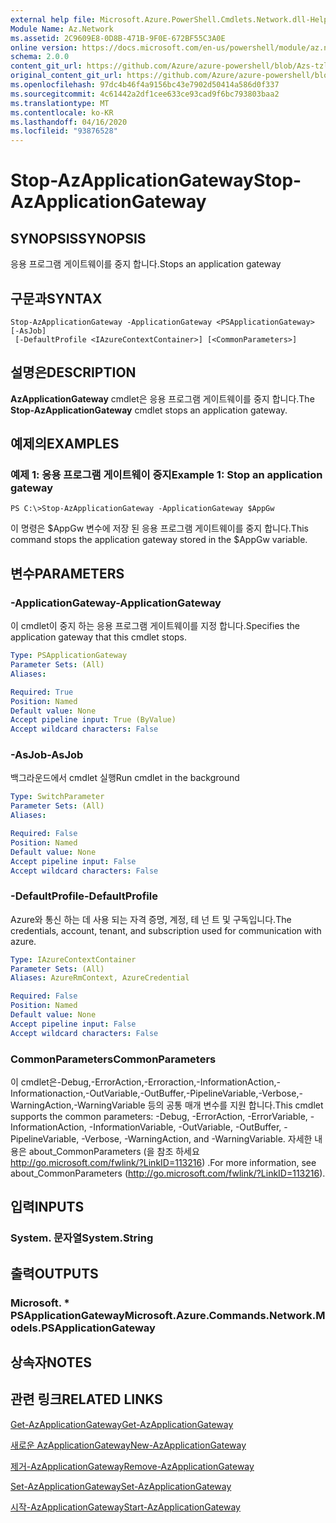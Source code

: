 ```yaml
---
external help file: Microsoft.Azure.PowerShell.Cmdlets.Network.dll-Help.xml
Module Name: Az.Network
ms.assetid: 2C9609E8-0D8B-471B-9F0E-672BF55C3A0E
online version: https://docs.microsoft.com/en-us/powershell/module/az.network/stop-azapplicationgateway
schema: 2.0.0
content_git_url: https://github.com/Azure/azure-powershell/blob/Azs-tzl/src/Network/Network/help/Stop-AzApplicationGateway.md
original_content_git_url: https://github.com/Azure/azure-powershell/blob/Azs-tzl/src/Network/Network/help/Stop-AzApplicationGateway.md
ms.openlocfilehash: 97dc4b46f4a9156bc43e7902d50414a586d0f337
ms.sourcegitcommit: 4c61442a2df1cee633ce93cad9f6bc793803baa2
ms.translationtype: MT
ms.contentlocale: ko-KR
ms.lasthandoff: 04/16/2020
ms.locfileid: "93876528"
---
```

# <span data-ttu-id="ac6a3-101">Stop-AzApplicationGateway</span><span class="sxs-lookup"><span data-stu-id="ac6a3-101">Stop-AzApplicationGateway</span></span>

## <span data-ttu-id="ac6a3-102">SYNOPSIS</span><span class="sxs-lookup"><span data-stu-id="ac6a3-102">SYNOPSIS</span></span>
<span data-ttu-id="ac6a3-103">응용 프로그램 게이트웨이를 중지 합니다.</span><span class="sxs-lookup"><span data-stu-id="ac6a3-103">Stops an application gateway</span></span>

## <span data-ttu-id="ac6a3-104">구문과</span><span class="sxs-lookup"><span data-stu-id="ac6a3-104">SYNTAX</span></span>

```
Stop-AzApplicationGateway -ApplicationGateway <PSApplicationGateway> [-AsJob]
 [-DefaultProfile <IAzureContextContainer>] [<CommonParameters>]
```

## <span data-ttu-id="ac6a3-105">설명은</span><span class="sxs-lookup"><span data-stu-id="ac6a3-105">DESCRIPTION</span></span>
<span data-ttu-id="ac6a3-106">**AzApplicationGateway** cmdlet은 응용 프로그램 게이트웨이를 중지 합니다.</span><span class="sxs-lookup"><span data-stu-id="ac6a3-106">The **Stop-AzApplicationGateway** cmdlet stops an application gateway.</span></span>

## <span data-ttu-id="ac6a3-107">예제의</span><span class="sxs-lookup"><span data-stu-id="ac6a3-107">EXAMPLES</span></span>

### <span data-ttu-id="ac6a3-108">예제 1: 응용 프로그램 게이트웨이 중지</span><span class="sxs-lookup"><span data-stu-id="ac6a3-108">Example 1: Stop an application gateway</span></span>
```
PS C:\>Stop-AzApplicationGateway -ApplicationGateway $AppGw
```

<span data-ttu-id="ac6a3-109">이 명령은 $AppGw 변수에 저장 된 응용 프로그램 게이트웨이를 중지 합니다.</span><span class="sxs-lookup"><span data-stu-id="ac6a3-109">This command stops the application gateway stored in the $AppGw variable.</span></span>

## <span data-ttu-id="ac6a3-110">변수</span><span class="sxs-lookup"><span data-stu-id="ac6a3-110">PARAMETERS</span></span>

### <span data-ttu-id="ac6a3-111">-ApplicationGateway</span><span class="sxs-lookup"><span data-stu-id="ac6a3-111">-ApplicationGateway</span></span>
<span data-ttu-id="ac6a3-112">이 cmdlet이 중지 하는 응용 프로그램 게이트웨이를 지정 합니다.</span><span class="sxs-lookup"><span data-stu-id="ac6a3-112">Specifies the application gateway that this cmdlet stops.</span></span>

```yaml
Type: PSApplicationGateway
Parameter Sets: (All)
Aliases: 

Required: True
Position: Named
Default value: None
Accept pipeline input: True (ByValue)
Accept wildcard characters: False
```

### <span data-ttu-id="ac6a3-113">-AsJob</span><span class="sxs-lookup"><span data-stu-id="ac6a3-113">-AsJob</span></span>
<span data-ttu-id="ac6a3-114">백그라운드에서 cmdlet 실행</span><span class="sxs-lookup"><span data-stu-id="ac6a3-114">Run cmdlet in the background</span></span>

```yaml
Type: SwitchParameter
Parameter Sets: (All)
Aliases: 

Required: False
Position: Named
Default value: None
Accept pipeline input: False
Accept wildcard characters: False
```

### <span data-ttu-id="ac6a3-115">-DefaultProfile</span><span class="sxs-lookup"><span data-stu-id="ac6a3-115">-DefaultProfile</span></span>
<span data-ttu-id="ac6a3-116">Azure와 통신 하는 데 사용 되는 자격 증명, 계정, 테 넌 트 및 구독입니다.</span><span class="sxs-lookup"><span data-stu-id="ac6a3-116">The credentials, account, tenant, and subscription used for communication with azure.</span></span>

```yaml
Type: IAzureContextContainer
Parameter Sets: (All)
Aliases: AzureRmContext, AzureCredential

Required: False
Position: Named
Default value: None
Accept pipeline input: False
Accept wildcard characters: False
```

### <span data-ttu-id="ac6a3-117">CommonParameters</span><span class="sxs-lookup"><span data-stu-id="ac6a3-117">CommonParameters</span></span>
<span data-ttu-id="ac6a3-118">이 cmdlet은-Debug,-ErrorAction,-Erroraction,-InformationAction,-Informationaction,-OutVariable,-OutBuffer,-PipelineVariable,-Verbose,-WarningAction,-WarningVariable 등의 공통 매개 변수를 지원 합니다.</span><span class="sxs-lookup"><span data-stu-id="ac6a3-118">This cmdlet supports the common parameters: -Debug, -ErrorAction, -ErrorVariable, -InformationAction, -InformationVariable, -OutVariable, -OutBuffer, -PipelineVariable, -Verbose, -WarningAction, and -WarningVariable.</span></span> <span data-ttu-id="ac6a3-119">자세한 내용은 about_CommonParameters (을 참조 하세요 http://go.microsoft.com/fwlink/?LinkID=113216) .</span><span class="sxs-lookup"><span data-stu-id="ac6a3-119">For more information, see about_CommonParameters (http://go.microsoft.com/fwlink/?LinkID=113216).</span></span>

## <span data-ttu-id="ac6a3-120">입력</span><span class="sxs-lookup"><span data-stu-id="ac6a3-120">INPUTS</span></span>

### <span data-ttu-id="ac6a3-121">System. 문자열</span><span class="sxs-lookup"><span data-stu-id="ac6a3-121">System.String</span></span>

## <span data-ttu-id="ac6a3-122">출력</span><span class="sxs-lookup"><span data-stu-id="ac6a3-122">OUTPUTS</span></span>

### <span data-ttu-id="ac6a3-123">Microsoft. \* PSApplicationGateway</span><span class="sxs-lookup"><span data-stu-id="ac6a3-123">Microsoft.Azure.Commands.Network.Models.PSApplicationGateway</span></span>

## <span data-ttu-id="ac6a3-124">상속자</span><span class="sxs-lookup"><span data-stu-id="ac6a3-124">NOTES</span></span>

## <span data-ttu-id="ac6a3-125">관련 링크</span><span class="sxs-lookup"><span data-stu-id="ac6a3-125">RELATED LINKS</span></span>

[<span data-ttu-id="ac6a3-126">Get-AzApplicationGateway</span><span class="sxs-lookup"><span data-stu-id="ac6a3-126">Get-AzApplicationGateway</span></span>](./Get-AzApplicationGateway.md)

[<span data-ttu-id="ac6a3-127">새로운 AzApplicationGateway</span><span class="sxs-lookup"><span data-stu-id="ac6a3-127">New-AzApplicationGateway</span></span>](./New-AzApplicationGateway.md)

[<span data-ttu-id="ac6a3-128">제거-AzApplicationGateway</span><span class="sxs-lookup"><span data-stu-id="ac6a3-128">Remove-AzApplicationGateway</span></span>](./Remove-AzApplicationGateway.md)

[<span data-ttu-id="ac6a3-129">Set-AzApplicationGateway</span><span class="sxs-lookup"><span data-stu-id="ac6a3-129">Set-AzApplicationGateway</span></span>](./Set-AzApplicationGateway.md)

[<span data-ttu-id="ac6a3-130">시작-AzApplicationGateway</span><span class="sxs-lookup"><span data-stu-id="ac6a3-130">Start-AzApplicationGateway</span></span>](./Start-AzApplicationGateway.md)


